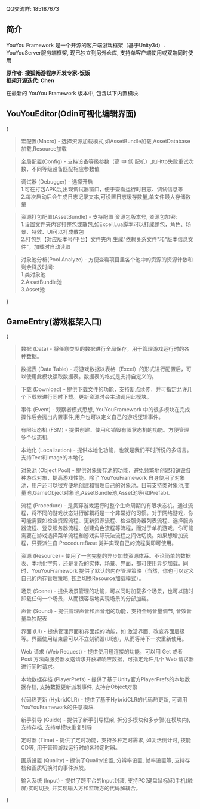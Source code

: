 QQ交流群: 185187673

 **简介** 
------------
YouYou Framework 是一个开源的客户端游戏框架（基于Unity3d）.<br>
YouYouServer服务端框架, 现已独立到另外仓库, 支持单客户端使用或双端同时使用<br>


 **原作者: 搜狐畅游程序开发专家-饭饭**<br>
 **框架开源迭代: Chen** 
 
在最新的 YouYou Framework 版本中, 包含以下内置模块. 

 **YouYouEditor(Odin可视化编辑界面)**
------------------------------------
{
>宏配置(Macro) - 选择资源加载模式,如AssetBundle加载,AssetDatabase加载,Resource加载

>全局配置(Config) - 支持设备等级参数（高 中 低 配机）,如Http失败重试次数，不同等级设备匹配相应参数值

>调试器 (Debugger) - 选择开启<br>
1.可在打包APK后,出现调试器窗口，便于查看运行时日志、调试信息等<br>
2.每次启动后会生成日志记录文本,可设置日志缓存数量,单文件最大存储数量

>资源打包配置(AssetBundle) - 支持配置 资源包版本号, 资源包加密:<br>
1.设置文件夹内容打整包或散包,如Excel,Lua脚本可以打成整包，角色、场景、特效、UI可以打成散包<br>
2.打包到【对应版本号/平台】文件夹内,生成"依赖关系文件"和"版本信息文件"，加载时自动读取

>对象池分析(Pool Analyze) - 方便查看项目里各个池中的资源的资源计数和剩余释放时间:<br>
1.类对象池<br>
2.AssetBundle池<br>
3.Asset池

}

 **GameEntry(游戏框架入口)** 
------------------------------------
{
>数据 (Data) - 将任意类型的数据进行全局保存，用于管理游戏运行时的各种数据。

>数据表 (Data Table) - 将游戏数据以表格（Excel）的形式进行配置后，可以使用此模块读取数据表。数据表的格式是支持自定义的。

>下载 (Download) - 提供下载文件的功能，支持断点续传，并可指定允许几个下载器进行同时下载。更新资源时会主动调用此模块。

>事件 (Event) - 观察者模式思想, YouYouFramework 中的很多模块在完成操作后会抛出内置事件,用户也可以定义自己的游戏逻辑事件。

>有限状态机 (FSM) - 提供创建、使用和销毁有限状态机的功能。方便管理多个状态机.

>本地化 (Localization) - 提供本地化功能，也就是我们平时所说的多语言。支持Text和Image的本地化

>对象池 (Object Pool) - 提供对象缓存池的功能，避免频繁地创建和销毁各种游戏对象，提高游戏性能。除了 YouYouFramework 自身使用了对象池，用户还可以很方便地创建和管理自己的对象池。目前支持类对象池,变量池,GameObject对象池,AssetBundle池,Asset池等(如Prefab).

>流程 (Procedure) - 是贯穿游戏运行时整个生命周期的有限状态机。通过流程，将不同的游戏状态进行解耦将是一个非常好的习惯。对于网络游戏，你可能需要如检查资源流程、更新资源流程、检查服务器列表流程、选择服务器流程、登录服务器流程、创建角色流程等流程，而对于单机游戏，你可能需要在游戏选择菜单流程和游戏实际玩法流程之间做切换。如果想增加流程，只要派生自 ProcedureBase 类并实现自己的流程类即可使用。

>资源 (Resource) - 使用了一套完整的异步加载资源体系。不论简单的数据表、本地化字典，还是复杂的实体、场景、界面，都可使用异步加载。同时，YouYouFramework 提供了默认的内存管理策略（当然，你也可以定义自己的内存管理策略, 甚至切换Resource加载模式）。

>场景 (Scene) - 提供场景管理的功能，可以同时加载多个场景，也可以随时卸载任何一个场景，从而很容易地实现场景的分部加载。

>声音 (Sound) - 提供管理声音和声音组的功能，支持全局音量调节, 音效音量单独配表

>界面 (UI) - 提供管理界面和界面组的功能，如 激活界面、改变界面层级等。界面使用结束后可以不立刻销毁(UI池)，从而等待下一次重新使用。

>Web 请求 (Web Request) - 提供使用短连接的功能，可以用 Get 或者 Post 方法向服务器发送请求并获取响应数据，可指定允许几个 Web 请求器进行同时请求。

>本地数据存档 (PlayerPrefs) - 提供了基于Unity官方PlayerPrefs的本地数据存档, 支持数据更新派发事件, 支持存Object对象

>代码热更新 (HybridCLR) - 提供了基于HybridCLR的代码热更新, 可调用YouYouFramework的任意模块.

>新手引导 (Guide) - 提供了新手引导框架, 拆分多模块和多步骤(在模块内), 支持存档, 支持单模块重复引导

>定时器 (Time) - 提供了定时功能，支持多种定时需求, 如复活倒计时, 技能CD等, 用于管理游戏运行时的各种定时器。

>画质设置 (Quality) - 提供了Quality设置, 分辨率设置, 帧率设置等, 支持存档和画质切换时的事件派发。

>输入系统 (Input) - 提供了跨平台的Input封装, 支持PC(键盘鼠标)和手机(触屏)实时切换, 并实现输入方和监听方的代码解耦合。

}